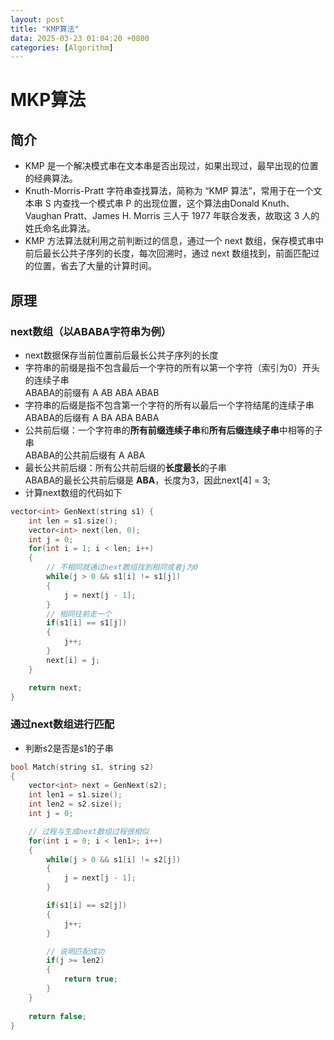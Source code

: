 ```yaml
---
layout: post
title: "KMP算法"
data: 2025-03-23 01:04:20 +0800
categories: [Algorithm]
---
```

# MKP算法
## 简介
- KMP 是一个解决模式串在文本串是否出现过，如果出现过，最早出现的位置的经典算法。
- Knuth-Morris-Pratt 字符串查找算法，简称为 “KMP 算法”，常用于在一个文本串 S 内查找一个模式串 P 的出现位置，这个算法由Donald Knuth、Vaughan Pratt、James H. Morris 三人于 1977 年联合发表，故取这 3 人的姓氏命名此算法。
- KMP 方法算法就利用之前判断过的信息，通过一个 next 数组，保存模式串中前后最长公共子序列的长度，每次回溯时，通过 next 数组找到，前面匹配过的位置，省去了大量的计算时间。
## 原理
### next数组（以ABABA字符串为例）
- next数据保存当前位置前后最长公共子序列的长度
- 字符串的前缀是指不包含最后一个字符的所有以第一个字符（索引为0）开头的连续子串  
ABABA的前缀有 A AB ABA ABAB
- 字符串的后缀是指不包含第一个字符的所有以最后一个字符结尾的连续子串  
ABABA的后缀有 A BA ABA BABA
- 公共前后缀：一个字符串的**所有前缀连续子串**和**所有后缀连续子串**中相等的子串  
ABABA的公共前后缀有 A ABA
- 最长公共前后缀：所有公共前后缀的**长度最长**的子串  
ABABA的最长公共前后缀是 **ABA**，长度为3，因此next[4] = 3;
- 计算next数组的代码如下
```c++
vector<int> GenNext(string s1) {
    int len = s1.size();
    vector<int> next(len, 0);
    int j = 0;
    for(int i = 1; i < len; i++)
    {
        // 不相同就通过next数组找到相同或者j为0
        while(j > 0 && s1[i] != s1[j])
        {
            j = next[j - 1];
        }
        // 相同往前走一个
        if(s1[i] == s1[j])
        {
            j++;
        }
        next[i] = j;
    }

    return next;
}
```
### 通过next数组进行匹配
- 判断s2是否是s1的子串
```c++
bool Match(string s1, string s2)
{
    vector<int> next = GenNext(s2);
    int len1 = s1.size();
    int len2 = s2.size();
    int j = 0;

    // 过程与生成next数组过程很相似
    for(int i = 0; i < len1>; i++)
    {
        while(j > 0 && s1[i] != s2[j])
        {
            j = next[j - 1];
        }

        if(s1[i] == s2[j])
        {
            j++;
        }

        // 说明匹配成功
        if(j >= len2)
        {
            return true;
        }
    }
    
    return false;
}
```